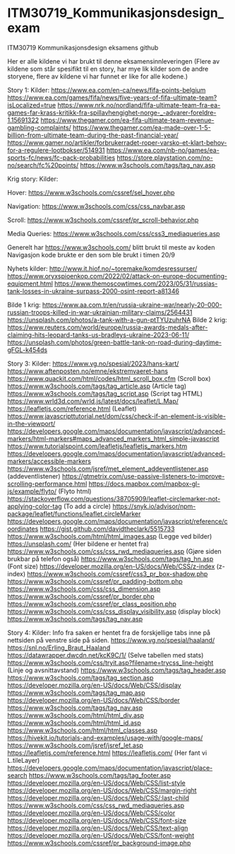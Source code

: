 # ITM30719_Kommunikasjonsdesign_exam
ITM30719 Kommunikasjonsdesign eksamens github

Her er alle kildene vi har brukt til denne eksamensinnleveringen (Flere av kildene som står spesifikt til en story, har mye lik kilder som de andre storyene, flere av kildene vi har funnet er like for alle kodene.)

Story 1:
Kilder:
https://www.ea.com/en-ca/news/fifa-points-belgium
https://www.ea.com/games/fifa/news/five-years-of-fifa-ultimate-team?isLocalized=true
https://www.nrk.no/nordland/fifa-ultimate-team-fra-ea-games-far-krass-kritikk-fra-spillavhengighet-norge-_-advarer-foreldre-1.15691322
https://www.thegamer.com/ea-fifa-ultimate-team-revenue-gambling-complaints/
https://www.thegamer.com/ea-made-over-1-5-billion-from-ultimate-team-during-the-past-financial-year/
https://www.gamer.no/artikler/forbrukerradet-roper-varsko-et-klart-behov-for-a-regulere-lootbokser/514931
https://www.ea.com/nb-no/games/ea-sports-fc/news/fc-pack-probabilities
https://store.playstation.com/no-no/search/fc%20points/
https://www.w3schools.com/tags/tag_nav.asp

Krig story:
Kilder:

Hover:
https://www.w3schools.com/cssref/sel_hover.php

Navigation:
https://www.w3schools.com/css/css_navbar.asp

Scroll:
https://www.w3schools.com/cssref/pr_scroll-behavior.php

Media Queries:
https://www.w3schools.com/css/css3_mediaqueries.asp

Generelt har https://www.w3schools.com/ blitt brukt til meste av koden
Navigasjon kode brukte er den som ble brukt i timen 20/9

Nyhets kilder:
http://www.it.hiof.no/~toremake/komdesressurser/
https://www.oryxspioenkop.com/2022/02/attack-on-europe-documenting-equipment.html
https://www.themoscowtimes.com/2023/05/31/russias-tank-losses-in-ukraine-surpass-2000-osint-report-a81346

Bilde 1 krig:
https://www.aa.com.tr/en/russia-ukraine-war/nearly-20-000-russian-troops-killed-in-war-ukrainian-military-claims/2564431 https://unsplash.com/photos/a-tank-with-a-gun-ptTYUzuhrNA
Bilde 2 krig:
https://www.reuters.com/world/europe/russia-awards-medals-after-claiming-hits-leopard-tanks-us-bradleys-ukraine-2023-06-11/
https://unsplash.com/photos/green-battle-tank-on-road-during-daytime-gFGL-k454ds

Story 3:
Kilder:
https://www.vg.no/spesial/2023/hans-kart/
https://www.aftenposten.no/emne/ekstremvaeret-hans
https://www.quackit.com/html/codes/html_scroll_box.cfm (Scroll box)
https://www.w3schools.com/tags/tag_article.asp (Article tag)
https://www.w3schools.com/tags/tag_script.asp (Script tag HTML)
https://www.wrld3d.com/wrld.js/latest/docs/leaflet/L.Map/
https://leafletjs.com/reference.html (Leaflet)
https://www.javascripttutorial.net/dom/css/check-if-an-element-is-visible-in-the-viewport/
https://developers.google.com/maps/documentation/javascript/advanced-markers/html-markers#maps_advanced_markers_html_simple-javascript
https://www.tutorialspoint.com/leafletjs/leafletjs_markers.htm
https://developers.google.com/maps/documentation/javascript/advanced-markers/accessible-markers
https://www.w3schools.com/jsref/met_element_addeventlistener.asp (addeventlistener)
https://gtmetrix.com/use-passive-listeners-to-improve-scrolling-performance.html
https://docs.mapbox.com/mapbox-gl-js/example/flyto/ (Flyto html)
https://stackoverflow.com/questions/38705909/leaflet-circlemarker-not-applying-color-tag (To add a circle)
https://snyk.io/advisor/npm-package/leaflet/functions/leaflet.circleMarker
https://developers.google.com/maps/documentation/javascript/reference/coordinates
https://gist.github.com/davidtheclark/5515733
https://www.w3schools.com/html/html_images.asp (Legge ved bilder)
https://unsplash.com/ (Her bildene er hentet fra)
https://www.w3schools.com/css/css_rwd_mediaqueries.asp (Gjøre siden brukbar på telefon også)
https://www.w3schools.com/tags/tag_hn.asp (Font size)
https://developer.mozilla.org/en-US/docs/Web/CSS/z-index (z-index)
https://www.w3schools.com/cssref/css3_pr_box-shadow.php
https://www.w3schools.com/cssref/pr_padding-bottom.php
https://www.w3schools.com/css/css_dimension.asp
https://www.w3schools.com/cssref/pr_border.php
https://www.w3schools.com/cssref/pr_class_position.php
https://www.w3schools.com/css/css_display_visibility.asp (display block)
https://www.w3schools.com/tags/tag_nav.asp


Story 4:
Kilder:
Info fra saken er hentet fra de forskjellige tabs inne på nettsiden på venstre side på siden.
https://www.vg.no/spesial/haaland/
https://snl.no/Erling_Braut_Haaland
https://datawrapper.dwcdn.net/kcK9C/1/ (Selve tabellen med stats)
https://www.w3schools.com/css/tryit.asp?filename=trycss_line-height (Linje og avsnittavstand)
https://www.w3schools.com/tags/tag_header.asp
https://www.w3schools.com/tags/tag_section.asp
https://developer.mozilla.org/en-US/docs/Web/CSS/display
https://www.w3schools.com/tags/tag_map.asp
https://developer.mozilla.org/en-US/docs/Web/CSS/border
https://www.w3schools.com/tags/tag_nav.asp
https://www.w3schools.com/html/html_div.asp
https://www.w3schools.com/html/html_id.asp
https://www.w3schools.com/html/html_classes.asp
https://hivekit.io/tutorials-and-examples/usage-with/google-maps/
https://www.w3schools.com/jsref/jsref_let.asp
https://leafletjs.com/reference.html
https://leafletjs.com/ (Her fant vi L.tileLayer)
https://developers.google.com/maps/documentation/javascript/place-search
https://www.w3schools.com/tags/tag_footer.asp
https://developer.mozilla.org/en-US/docs/Web/CSS/list-style
https://developer.mozilla.org/en-US/docs/Web/CSS/margin-right
https://developer.mozilla.org/en-US/docs/Web/CSS/:last-child
https://www.w3schools.com/css/css_rwd_mediaqueries.asp
https://developer.mozilla.org/en-US/docs/Web/CSS/color
https://developer.mozilla.org/en-US/docs/Web/CSS/font-size
https://developer.mozilla.org/en-US/docs/Web/CSS/text-align
https://developer.mozilla.org/en-US/docs/Web/CSS/font-weight
https://www.w3schools.com/cssref/pr_background-image.php
